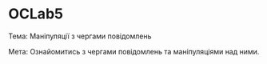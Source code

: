 # OCLab5
Тема: Маніпуляції з чергами повідомлень

Мета: Ознайомитись з чергами повідомлень та маніпуляціями над ними.
